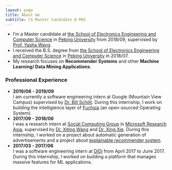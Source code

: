 ```yaml
---
layout: page
title: About me
subtitle: CS Master Candidate @ PKU
---
```


* I’m a Master candidate at [the School of Electronics Engineering and Computer Science](http://eecs.pku.edu.cn/) in [Peking University](www.pku.edu.cn) from 2018/09, supervised by [Prof. Yasha Wang](http://www.sei.pku.edu.cn/people/wangys).
* I received the B.S. degree from [the School of Electronics Engineering and Computer Science](http://eecs.pku.edu.cn/) in [Peking University](https://www.pku.edu.cn/) in 2018/07.
* My research focuses on **Recommender Systems** and other **Machine Learning/ Data Mining Applications**.

### Professional Experience
* **2019/06 - 2019/09**<br>
  I am currently a software engineering intern at Google (Mountain View Campus) supervised by [Dr. Bill Schilit](https://ai.google/research/people/author27501). During this internship, I work on building the intelligience layer of [Fuchsia](https://en.wikipedia.org/wiki/Google_Fuchsia) (an open-sourced Operating System).
* **2017/09 - 2018/06**<br> 
I was a research intern at [Social Computing Group](https://www.microsoft.com/en-us/research/group/social-computing-beijing/) in [Microsoft Research Asia](https://www.msra.cn/), supervised by [Dr. Xiting Wang](https://www.microsoft.com/en-us/research/people/xitwan/) and [Dr. Xing Xie](https://www.microsoft.com/en-us/research/people/xingx/). During this internship, I worked on a project about automatic generation of advertisements and a project about [explainable recommender system](https://www.microsoft.com/en-us/research/uploads/prod/2018/10/exrec-aaai-camera-ready.pdf). 
* **2017/03 - 2017/06**<br>
I was a software engineering intern at [DiDi](https://www.didiglobal.com/) from April 2017 to June 2017. During this internship, I worked on building a platform that manages massive features for ML applications.
